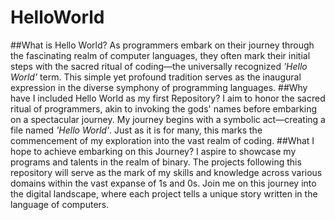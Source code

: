 # HelloWorld
##What is Hello World?
  As programmers embark on their journey through the fascinating realm of computer languages, they often mark their initial steps with the sacred ritual of coding—the universally recognized *'Hello World'* term. This simple yet profound tradition serves as the inaugural expression in the diverse symphony of programming languages.
##Why have I included Hello World as my first Repository?
 I aim to honor the sacred ritual of programmers, akin to invoking the gods' names before embarking on a spectacular journey. My journey begins with a symbolic act—creating a file named *'Hello World'*. Just as it is for many, this marks the commencement of my exploration into the vast realm of coding.
##What I hope to achieve embarking on this Journey?
  I aspire to showcase my programs and talents in the realm of binary. The projects following this repository will serve as the mark of my skills and knowledge across various domains within the vast expanse of 1s and 0s. Join me on this journey into the digital landscape, where each project tells a unique story written in the language of computers.

